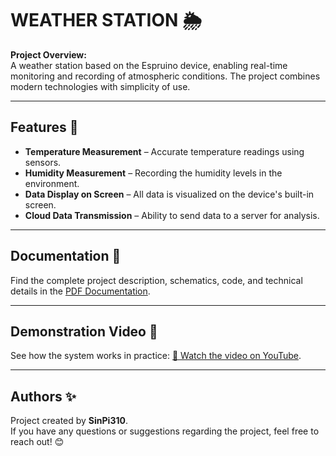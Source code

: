 # WEATHER STATION 🌦️

**Project Overview:**  
A weather station based on the Espruino device, enabling real-time monitoring and recording of atmospheric conditions. The project combines modern technologies with simplicity of use.

---

## Features 🌟

- **Temperature Measurement** – Accurate temperature readings using sensors.  
- **Humidity Measurement** – Recording the humidity levels in the environment.  
- **Data Display on Screen** – All data is visualized on the device's built-in screen.  
- **Cloud Data Transmission** – Ability to send data to a server for analysis.  

---

## Documentation 📖

Find the complete project description, schematics, code, and technical details in the [PDF Documentation](DESIGN_LAB_REPORT.pdf).

---

## Demonstration Video 🎥

See how the system works in practice: [🎥 Watch the video on YouTube](https://youtu.be/7b1KZdM2IWs).

---

## Authors ✨

Project created by **SinPi310**.  
If you have any questions or suggestions regarding the project, feel free to reach out! 😊
